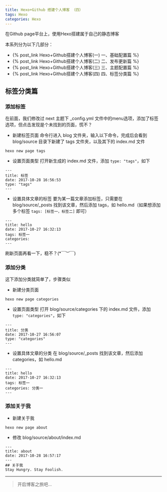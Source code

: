 ```yaml
---
title: Hexo+Github 搭建个人博客 （四）
tags: Hexo
categories: Hexo
---
```

在Github page平台上，使用Hexo搭建属于自己的静态博客

本系列分为以下几部分：
* {% post_link Hexo+Github搭建个人博客(一) 一、基础配置篇 %}
* {% post_link Hexo+Github搭建个人博客(二) 二、发布更新篇 %}
* {% post_link Hexo+Github搭建个人博客(三) 三、主题配置篇 %}
* {% post_link Hexo+Github搭建个人博客(四) 四、标签分类篇 %}

## 标签分类篇

### 添加标签
在前面，我们修改过 next 主题下 _config.yml 文件中的menu选项，添加了标签选项，但点击发现是个未找到的页面，慌不？

* 新建标签页面
命令行进入 blog 文件夹，输入以下命令，完成后会看到 blog/source 目录下新建了 tags 文件夹，以及其下的 index.md 文件
```
hexo new page tags
```

* 设置页面类型
打开新生成的 index.md 文件，添加 `type: "tags"`，如下
```
---
title: 标签
date: 2017-10-28 16:56:53
type: "tags"
---
```

* 设置具体文章的标签
要为某一篇文章添加标签，只需要在 blog/source/_posts 找到该文章，然后添加 tags，如 hello.md（如果想添加多个标签 `tags: [标签一，标签二]` 即可）
```
---
title: hello
date: 2017-10-27 16:32:13
tags: 标签一
categories: 
---
```

刷新页面再看一下，稳不？(*￣︶￣)

### 添加分类
这下添加分类就简单了，步骤类似

* 新建分类页面
```
hexo new page categories
```

* 设置页面类型
打开 blog/source/categories 下的 index.md 文件，添加 `type: "categories"`，如下
```
---
title: 分类
date: 2017-10-27 16:56:07
type: "categories"
---
```

* 设置具体文章的分类
在 blog/source/_posts 找到该文章，然后添加 categories，如 hello.md
```
---
title: hello
date: 2017-10-27 16:32:13
tags: 标签一
categories: 分类一
---

```

### 添加关于我
* 新建关于我
```
hexo new page about
```

* 修改 blog/source/about/index.md
```
---
title: about
date: 2017-10-28 16:57:17
---
## 关于我
Stay Hungry. Stay Foolish.
```

---

> 开启博客之旅吧...